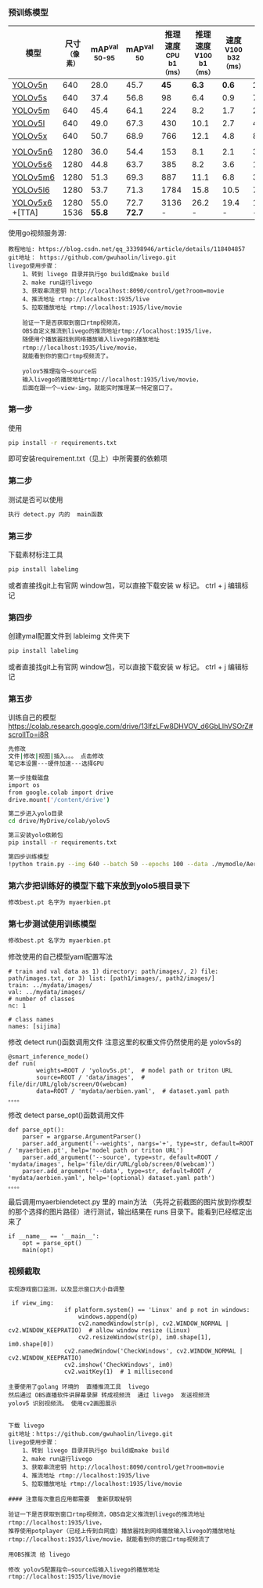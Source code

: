 ### 预训练模型
| 模型                                                                                             | 尺寸<br><sup>（像素） | mAP<sup>val<br>50-95 | mAP<sup>val<br>50 | 推理速度<br><sup>CPU b1<br>（ms） | 推理速度<br><sup>V100 b1<br>（ms） | 速度<br><sup>V100 b32<br>（ms） | 参数量<br><sup>(M) | FLOPs<br><sup>@640 (B) |
| ---------------------------------------------------------------------------------------------- | --------------- | -------------------- | ----------------- | --------------------------- | ---------------------------- | --------------------------- | --------------- | ---------------------- |
| [YOLOv5n](https://github.com/ultralytics/yolov5/releases/download/v7.0/yolov5n.pt)             | 640             | 28.0                 | 45.7              | **45**                      | **6.3**                      | **0.6**                     | **1.9**         | **4.5**                |
| [YOLOv5s](https://github.com/ultralytics/yolov5/releases/download/v7.0/yolov5s.pt)             | 640             | 37.4                 | 56.8              | 98                          | 6.4                          | 0.9                         | 7.2             | 16.5                   |
| [YOLOv5m](https://github.com/ultralytics/yolov5/releases/download/v7.0/yolov5m.pt)             | 640             | 45.4                 | 64.1              | 224                         | 8.2                          | 1.7                         | 21.2            | 49.0                   |
| [YOLOv5l](https://github.com/ultralytics/yolov5/releases/download/v7.0/yolov5l.pt)             | 640             | 49.0                 | 67.3              | 430                         | 10.1                         | 2.7                         | 46.5            | 109.1                  |
| [YOLOv5x](https://github.com/ultralytics/yolov5/releases/download/v7.0/yolov5x.pt)             | 640             | 50.7                 | 68.9              | 766                         | 12.1                         | 4.8                         | 86.7            | 205.7                  |
|                                                                                                |                 |                      |                   |                             |                              |                             |                 |                        |
| [YOLOv5n6](https://github.com/ultralytics/yolov5/releases/download/v7.0/yolov5n6.pt)           | 1280            | 36.0                 | 54.4              | 153                         | 8.1                          | 2.1                         | 3.2             | 4.6                    |
| [YOLOv5s6](https://github.com/ultralytics/yolov5/releases/download/v7.0/yolov5s6.pt)           | 1280            | 44.8                 | 63.7              | 385                         | 8.2                          | 3.6                         | 12.6            | 16.8                   |
| [YOLOv5m6](https://github.com/ultralytics/yolov5/releases/download/v7.0/yolov5m6.pt)           | 1280            | 51.3                 | 69.3              | 887                         | 11.1                         | 6.8                         | 35.7            | 50.0                   |
| [YOLOv5l6](https://github.com/ultralytics/yolov5/releases/download/v7.0/yolov5l6.pt)           | 1280            | 53.7                 | 71.3              | 1784                        | 15.8                         | 10.5                        | 76.8            | 111.4                  |
| [YOLOv5x6](https://github.com/ultralytics/yolov5/releases/download/v7.0/yolov5x6.pt)<br>+[TTA] | 1280<br>1536    | 55.0<br>**55.8**     | 72.7<br>**72.7**  | 3136<br>-                   | 26.2<br>-                    | 19.4<br>-                   | 140.7<br>-      | 209.8<br>-             |

使用go视频服务源:

```angular2html
教程地址: https://blog.csdn.net/qq_33398946/article/details/118404857
git地址： https://github.com/gwuhaolin/livego.git
livego使用步骤：
    1、转到 livego 目录并执行go build或make build
    2、make run运行livego   
    3、获取串流密钥 http://localhost:8090/control/get?room=movie
    4、推流地址 rtmp://localhost:1935/live
    5、拉取播放地址 rtmp://localhost:1935/live/movie

    验证一下是否获取到窗口rtmp视频流，
    OBS自定义推流到livego的推流地址rtmp://localhost:1935/live，
    随便用个播放器找到网络播放输入livego的播放地址
    rtmp://localhost:1935/live/movie，
    就能看到你的窗口rtmp视频流了。
    
    yolov5推理指令–source后
    输入livego的播放地址rtmp://localhost:1935/live/movie，
    后面在跟一个–view-img，就能实时推理某一特定窗口了。
```


### 第一步
使用
```bash 
pip install -r requirements.txt
```
即可安装requirement.txt（见上）中所需要的依赖项
### 第二步
测试是否可以使用
```bash 
执行 detect.py 内的  main函数
```
### 第三步
下载素材标注工具
```bash 
pip install labelimg
```
或者直接找git上有官网 window包，可以直接下载安装
w 标记。  ctrl + j 编辑标记
### 第四步
创建ymal配置文件到 lableimg 文件夹下
```bash 
pip install labelimg
```
或者直接找git上有官网 window包，可以直接下载安装
w 标记。  ctrl + j 编辑标记

### 第五步
训练自己的模型
https://colab.research.google.com/drive/13lfzLFw8DHVOV_d6GbLIhVSOrZ#scrollTo=i8R
```bash 
先修改
文件|修改|视图|插入。。。 点击修改
笔记本设置---硬件加速---选择GPU

第一步挂载磁盘
import os
from google.colab import drive
drive.mount('/content/drive')

第二步进入yolo目录
cd drive/MyDrive/colab/yolov5

第三安装yolo依赖包
pip install -r requirements.txt

第四步训练模型
!python train.py --img 640 --batch 50 --epochs 100 --data ./mymodle/Aerbien_caiji.yaml --weights yolov5s.pt --nosave --cache

```

### 第六步把训练好的模型下载下来放到yolo5根目录下
```bash 
修改best.pt 名字为 myaerbien.pt
```
### 第七步测试使用训练模型
```bash 
修改best.pt 名字为 myaerbien.pt
```
修改使用的自己模型yaml配置写法
```angular2html
# train and val data as 1) directory: path/images/, 2) file: path/images.txt, or 3) list: [path1/images/, path2/images/]
train: ../mydata/images/
val: ../mydata/images/
# number of classes
nc: 1

# class names
names: [sijima]
```
修改 detect run()函数调用文件  注意这里的权重文件仍然使用的是 yolov5s的
```angular2html
@smart_inference_mode()
def run(
        weights=ROOT / 'yolov5s.pt',  # model path or triton URL
        source=ROOT / 'data/images',  # file/dir/URL/glob/screen/0(webcam)
        data=ROOT / 'mydata/aerbien.yaml',  # dataset.yaml path
。。。。
```
修改 detect parse_opt()函数调用文件
```angular2html
def parse_opt():
    parser = argparse.ArgumentParser()
    parser.add_argument('--weights', nargs='+', type=str, default=ROOT / 'myaerbien.pt', help='model path or triton URL')
    parser.add_argument('--source', type=str, default=ROOT / 'mydata/images', help='file/dir/URL/glob/screen/0(webcam)')
    parser.add_argument('--data', type=str, default=ROOT / 'mydata/aerbien.yaml', help='(optional) dataset.yaml path')
。。。。
```
最后调用myaerbiendetect.py 里的 main方法 （先将之前截图的图片放到你模型的那个选择的图片路径）进行测试，输出结果在 runs 目录下。能看到已经框定出来了
```angular2html
if __name__ == '__main__':
    opt = parse_opt()
    main(opt)
```

### 视频截取
```angular2html
实现游戏窗口监测，以及显示窗口大小自调整

 if view_img:
                if platform.system() == 'Linux' and p not in windows:
                    windows.append(p)
                    cv2.namedWindow(str(p), cv2.WINDOW_NORMAL | cv2.WINDOW_KEEPRATIO)  # allow window resize (Linux)
                    cv2.resizeWindow(str(p), im0.shape[1], im0.shape[0])
                cv2.namedWindow('CheckWindows', cv2.WINDOW_NORMAL | cv2.WINDOW_KEEPRATIO)
                cv2.imshow('CheckWindows', im0)
                cv2.waitKey(1)  # 1 millisecond
```
```angular2html
主要使用了golang 环境的  直播推流工具  livego
然后通过 OBS直播软件讲屏幕录屏 转成视频流  通过 livego  发送视频流
yolov5 识别视频流。 使用cv2画图展示


下载 livego 
git地址：https://github.com/gwuhaolin/livego.git
livego使用步骤：
	1、转到 livego 目录并执行go build或make build
	2、make run运行livego
	3、获取串流密钥 http://localhost:8090/control/get?room=movie
	4、推流地址 rtmp://localhost:1935/live
	5、拉取播放地址 rtmp://localhost:1935/live/movie

#### 注意每次重启应用都需要  重新获取秘钥 

验证一下是否获取到窗口rtmp视频流，OBS自定义推流到livego的推流地址rtmp://localhost:1935/live，
推荐使用potplayer（已经上传到白网盘）播放器找到网络播放输入livego的播放地址rtmp://localhost:1935/live/movie，就能看到你的窗口rtmp视频流了

用OBS推流 给 livego

修改 yolov5配置指令–source后输入livego的播放地址rtmp://localhost:1935/live/movie
```